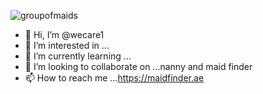 ![groupofmaids](https://user-images.githubusercontent.com/52406044/158936636-6a20f02b-7265-4191-aadc-8ee5a522d2f2.png)
- 👋 Hi, I’m @wecare1
- 👀 I’m interested in ...
- 🌱 I’m currently learning ...
- 💞️ I’m looking to collaborate on ...nanny and maid finder
- 📫 How to reach me ...https://maidfinder.ae

<!---
wecare1/wecare1 is a ✨ special ✨ repository because its `README.md` (this file) appears on your GitHub profile.
You can click the Preview link to take a look at your changes.
--->
